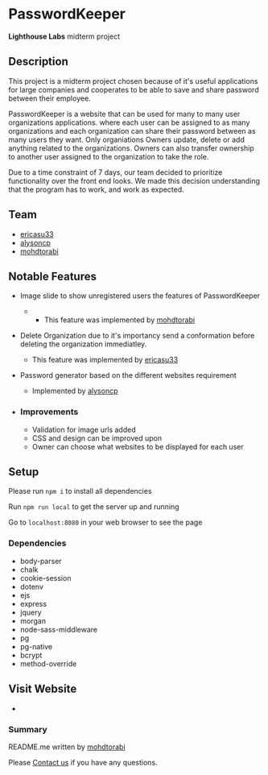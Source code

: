 # PasswordKeeper

**Lighthouse Labs**  midterm project

## Description

This project is a midterm project chosen because of it's useful applications for large companies and cooperates to be able to save and share password between their employee.

PasswordKeeper is a website that can be used for many to many user organizations applications. where each user can be assigned to as many organizations and each organization can share their password between as many users they want. Only organiations Owners update, delete or add anything related to the organizations. Owners can also transfer ownership to another user assigned to the organization to take the role.

Due to a time constraint of 7 days, our team decided to prioritize functionality over the front end looks. We made this decision understanding that the program has to work, and work as expected.

## Team

- [ericasu33](https://github.com/ericasu33)
- [alysoncp](https://github.com/alysoncp)
- [mohdtorabi](https://github.com/mohdtorabi)

## Notable Features

- Image slide to show unregistered users the features of PasswordKeeper

  - - This feature was implemented by [mohdtorabi](https://github.com/mohdtorabi)

- Delete Organization due to it's importancy send a conformation before deleting the organization immediatley.

  - This feature was implemented by [ericasu33](https://github.com/ericasu33)

- Password generator based on the different websites requirement

  - Implemented by [alysoncp](https://github.com/alysoncp)

- ### Improvements

  - Validation for image urls added
  - CSS and design can be improved upon
  - Owner can choose what websites to be displayed for each user

## Setup

Please run `npm i` to install all dependencies

Run `npm run local` to get the server up and running

Go to `localhost:8080` in your web browser to see the page

### Dependencies

- body-parser
- chalk
- cookie-session
- dotenv
- ejs
- express
- jquery
- morgan
- node-sass-middleware
- pg
- pg-native
- bcrypt
- method-override


## Visit Website 

- 

### Summary

README.me written by [mohdtorabi](https://github.com/mohdtorabi)

Please [Contact us](#team) if you have any questions.
